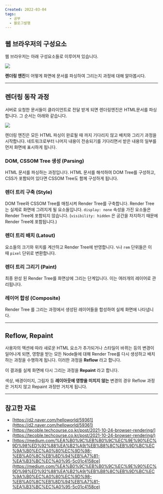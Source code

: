 ```yaml
---
Created: 2022-03-04
tags:
  - 공부
  - 블로그발행
---
```

## 웹 브라우저의 구성요소

웹 브라우저는 아래 구성요소들로 이루어져 있습니다.

![](https://velog.velcdn.com/images%2Fjohnyworld%2Fpost%2F09e09624-ca5c-4c79-9c45-d84f4699a270%2FScreen%20Shot%202022-03-04%20at%2010.33.25%20AM.png)

**렌더링 엔진**이 어떻게 화면에 문서를 파싱하여 그리는지 과정에 대해 알아봅시다.

---

## 렌더링 동작 과정

서버로 요청한 문서들이 클라이언트로 전달 받게 되면 렌더링엔진은 HTML문서를 파싱합니다. 그 순서는 아래와 같습니다.

![](https://velog.velcdn.com/images%2Fjohnyworld%2Fpost%2Ff87983fa-d642-4edf-9ff8-110e7037057d%2FScreen%20Shot%202022-03-04%20at%2010.57.46%20AM.png)

렌더링 엔진은 모든 HTML 파싱이 완료될 때 까지 기다리지 않고 배치와 그리기 과정을 시작합니다. 네트워크로부터 나머지 내용이 전송되기를 기다리면서 받은 내용의 일부를 먼저 화면에 표시하게 됩니다.

### DOM, CSSOM Tree 생성 (Parsing)

HTML 문서를 파싱하는 과정입니다. HTML 문서를 해석하여 DOM Tree를 구성하고, CSS가 포함되어 있다면 CSSOM Tree도 함께 구성하게 됩니다.

### 렌더 트리 구축 (Style)

DOM Tree와 CSSOM Tree를 매칭시켜 Render Tree를 구축합니다. Render Tree는 실제로 화면에 그려지게 될 요소들입니다. `display: none` 속성을 가진 요소들은 Render Tree에 포함되지 않습니다. (`visibility: hidden` 은 공간을 차지하기 때문에 Render Tree에 포함됩니다.)

### 렌더 트리 배치 (Latout)

요소들의 크기와 위치를 계산하고 Render Tree에 반영합니다. `%`나 `rem` 단위들은 이 때 `pixel` 단위로 변환합니다.

### 렌더 트리 그리기 (Paint)

최종 완성 된 Render Tree를 화면상에 그리는 단계입니다. 이는 여러개의 레이어로 관리됩니다.

### 레이어 합성 (Composite)

Render Tree 를 그리는 과정에서 생성된 레이어들을 합성하여 실제 화면에 나타냅니다.

---

## Reflow, Repaint

사용자의 액션에 따라 새로운 HTML 요소가 추가되거나 스타일이 바뀌는 등의 변경이 일어나게 되면, 영향을 받는 모든 Node들에 대해 Render Tree를 다시 생성하고 배치하는 과정을 수행하게 됩니다. 이러한 과정을 **Reflow** 라고 합니다.

이 결과를 실제 화면에 다시 그리는 과정을 **Repaint** 라고 합니다.

색상, 배경이미지, 그림자 등 **레이아웃에 영향을 미치지 않는** 변경의 경우 Reflow 과정은 거치지 않고 Repaint 과정만 거치게 됩니다.

---

## 참고한 자료

-   [https://d2.naver.com/helloworld/59361](https://d2.naver.com/helloworld/59361)
-   [https://tecoble.techcourse.co.kr/post/2021-10-24-browser-rendering/](https://tecoble.techcourse.co.kr/post/2021-10-24-browser-rendering/)
-   [https://medium.com/%EA%B0%9C%EB%B0%9C%EC%9E%90%EC%9D%98%ED%92%88%EA%B2%A9/%EB%B8%8C%EB%9D%BC%EC%9A%B0%EC%A0%80%EC%9D%98-%EB%A0%8C%EB%8D%94%EB%A7%81-%EA%B3%BC%EC%A0%95-5c01c4158ce](https://medium.com/%EA%B0%9C%EB%B0%9C%EC%9E%90%EC%9D%98%ED%92%88%EA%B2%A9/%EB%B8%8C%EB%9D%BC%EC%9A%B0%EC%A0%80%EC%9D%98-%EB%A0%8C%EB%8D%94%EB%A7%81-%EA%B3%BC%EC%A0%95-5c01c4158ce)